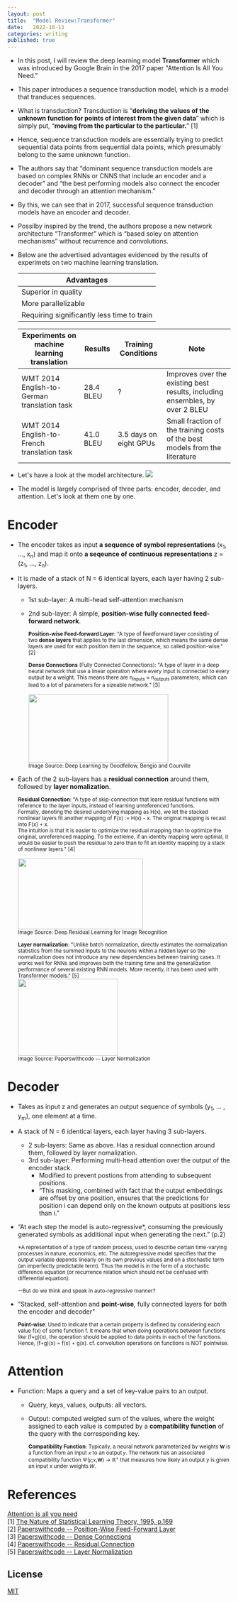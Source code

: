 ```yaml
---
layout: post
title:  "Model Review:Transformer"
date:   2022-10-11
categories: writing
published: true
---
```


* In this post, I will review the deep learning model **Transformer** which was introduced by Google Brain in the 2017 paper "Attention Is All You Need."
* This paper introduces a sequence transduction model, which is a model that tranduces sequences.
* What is transduction? Transduction is “**deriving the values of the unknown function for points of interest from the given data**” which is simply put, “**moving from the particular to the particular.**” [1]
* Hence, sequence transduction models are essentially trying to predict sequential data points from sequential data points, which presumably belong to the same unknown function.
* The authors say that “dominant sequence transduction models are based on complex RNNs or CNNS that include an encoder and a decoder” and “the best performing models also connect the encoder and decoder through an attention mechanism.”
* By this, we can see that in 2017, successful sequence transduction models have an encoder and decoder.
* Possilby inspired by the trend, the authors propose a new network architecture “Transformer” which is “based soley on attention mechanisms” without recurrence and convolutions.
* Below are the advertised advantages evidenced by the results of experimets on two machine learning translation.

  | Advantages      |
  |-----------|
  | Superior in quality   |
  | More parallelizable   |
  | Requiring significantly less time to train   |

  | Experiments on machine learning translation | Results | Training Conditions | Note |
  |-------------------|-----------------|------|------|
  | WMT 2014 English-to-German translation task | 28.4 BLEU | ? | Improves over the existing best results, including ensembles, by over 2 BLEU |
  | WMT 2014 English-to-French translation task | 41.0 BLEU | 3.5 days on eight GPUs | Small fraction of the training costs of the best models from the literature |

* Let's have a look at the model architecture.
  ![](http://machinelearningmastery.com/wp-content/uploads/2021/08/attention_research_1-727x1024.png)
* The model is largely comprised of three parts: encoder, decoder, and attention. Let's look at them one by one.

# Encoder
* The encoder takes as input **a sequence of symbol representations** (x<sub>1</sub>, ..., x<sub>n</sub>) and map it onto **a seqeunce of continuous representations** z = (z<sub>1</sub>, ..., z<sub>n</sub>).
* It is made of a stack of N = 6 identical layers, each layer having 2 sub-layers.
    * 1st sub-layer: A multi-head self-attention mechanism
    * 2nd sub-layer: A simple, **position-wise fully connected feed-forward network**.
        
      <small>**Position-wise Feed-forward Layer**: "A type of feedforward layer consisting of two **dense layers** that applies to the last dimension, which means the same dense layers are used for each position item in the sequence, so called position-wise." [2]</small>
      
      <small>**Dense Connections** (Fully Connected Connections): "A type of layer in a deep neural network that use a linear operation where every input is connected to every output by a weight. This means there are n<sub>inputs</sub> <span>&#215;</span> n<sub>outputs</sub> parameters, which can lead to a lot of parameters for a sizeable network." [3]</small> 
      
      <img src="https://production-media.paperswithcode.com/methods/Screen_Shot_2020-05-27_at_6.31.32_PM_xBfVMWZ.png" 
           width="315" 
           height="154.5" />   
      <small>Image Source: Deep Learning by Goodfellow, Bengio and Courville</small>
        
* Each of the 2 sub-layers has a **residual connection** around them, followed by **layer nomalization**.
        
  <small>**Residual Connection**: "A type of skip-connection that learn residual functions with reference to the layer inputs, instead of learning unreferenced functions.
  <br>Formally, denoting the desired underlying mapping as H(x), we let the stacked nonlinear layers fit another mapping of F(x) := H(x) - x. The original mapping is recast into F(x) + x.
  <br>The intuition is that it is easier to optimize the residual mapping than to optimize the original, unreferenced mapping. To the extreme, if an identity mapping were optimal, it would be easier to push the residual to zero than to fit an identity mapping by a stack of nonlinear layers." [4]</small>  
  
  <img src="https://production-media.paperswithcode.com/methods/resnet-e1548261477164.png" 
       width="282.5" 
       height="158.75" />           
  <small>Image Source: Deep Residual Learning for Image Recognition</small>
        
  <small>**Layer normalization**: "Unlike batch normalization, directly estimates the normalization statistics from the summed inputs to the neurons within a hidden layer so the normalization does not introduce any new dependencies between training cases. It works well for RNNs and improves both the training time and the generalization performance of several existing RNN models. More recently, it has been used with Transformer models." [5]</small>
  <br><img src="https://production-media.paperswithcode.com/methods/Screen_Shot_2020-05-19_at_4.24.42_PM.png" 
       width="226" 
       height="173" />     
  <small>Image Source: Paperswithcode -- Layer Normalization</small>

# Decoder
* Takes as input z and generates an output sequence of symbols (y<sub>1</sub>, ... , y<sub>m</sub>), one element at a time. 
* A stack of N = 6 identical layers, each layer having 3 sub-layers.
    * 2 sub-layers: Same as above. Has a residual connection around them, followed by layer nomalization.
    * 3rd sub-layer: Performing multi-head attention over the output of the encoder stack.
        * Modified to prevent postions from attending to subsequent positions.
        * “This masking, combined with fact that the output embeddings are offset by one position, ensures that the predictions for position i can depend only on the known outputs at positions less than i.”
* “At each step the model is auto-regressive*, consuming the previously generated symbols as additional input when generating the next.” (p.2)
   
  <small>*A representation of a type of random process, used to describe certain time-varying processes in nature, economics, etc. The autoregressive model specifies that the output variable depends linearly on its own previous values and on a stochastic term (an imperfectly predictable term). Thus the model is in the form of a stochastic difference equation (or recurrence relation which should not be confused with differential equation).</small>  
   
  <small>--But do we think and speak in auto-regressive manner?</small>

* “Stacked, self-attention and **point-wise**, fully connected layers for both the encoder and decoder”

  <small>**Point-wise**: Used to indicate that a certain property is defined by considering each value f(x) of some function f. It means that when doing operations between functions like (f+g)(x), the operation should be applied to data points in each of the functions. Hence, (f+g)(x) = f(x) + g(x). cf. convolution operations on functions is NOT pointwise.</small>

# Attention 
* Function: Maps a query and a set of key-value pairs to an output.
    * Query, keys, values, outputs: all vectors. 
    * Output: computed weigted sum of the values, where the weight assigned to each value is computed by a **compatibility function** of the query with the corresponding key.
   
      <small>**Compatibility Function**: Typically, a neural network parameterized by weights 𝐖 is a function from an input 𝑥 to an output 𝑦. The network has an associated compatibility function Ψ(𝑦;𝑥,𝐖) → ℝ<sup>+</sup> that measures how likely an output y is given an input x under weights 𝑊.</small>
    
# References
[Attention is all you need](https://arxiv.org/abs/1706.03762)
<br>[1] [The Nature of Statistical Learning Theory, 1995, p.169](https://link.springer.com/book/10.1007/978-1-4757-3264-1)
<br>[2] [Paperswithcode -- Position-Wise Feed-Forward Layer](https://paperswithcode.com/method/position-wise-feed-forward-layer)
<br>[3] [Paperswithcode -- Dense Connections](https://paperswithcode.com/method/dense-connections)
<br>[4] [Paperswithcode -- Residual Connection](https://paperswithcode.com/method/residual-connection)
<br>[5] [Paperswithcode -- Layer Normalization](https://paperswithcode.com/method/layer-normalization)

<!-- %enddocs -->

## License

[MIT](./LICENSE)
